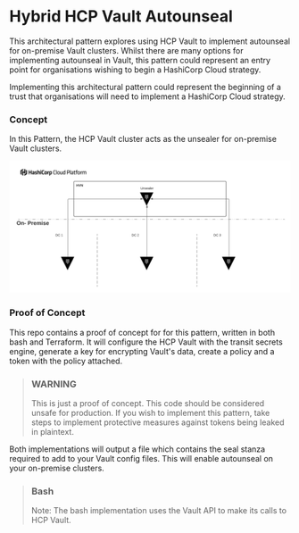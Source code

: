 # Hybrid HCP Vault Autounseal

This architectural pattern explores using HCP Vault to implement autounseal for on-premise Vault clusters.  Whilst there are many options for implementing autounseal in Vault, this pattern could represent an entry point for organisations wishing to begin a HashiCorp Cloud strategy.

Implementing this architectural pattern could represent the beginning of a trust that organisations will need to implement a HashiCorp Cloud strategy.

### Concept

In this Pattern, the HCP Vault cluster acts as the unsealer for on-premise Vault clusters.

![alt text](hybrid_hcp_autounseal.png)

### Proof of Concept

This repo contains a proof of concept for for this pattern, written in both bash and Terraform.  It will configure the HCP Vault with the transit secrets engine, generate a key for encrypting Vault's data, create a policy and a token with the policy attached.

>### WARNING
>
> This is just a proof of concept. This code should be considered unsafe for production. If you wish to implement this pattern, take steps to implement protective measures against tokens being leaked in plaintext.

Both implementations will output a file which contains the seal stanza required to add to your Vault config files. This will enable autounseal on your on-premise clusters.

>### Bash
>
>Note: The bash implementation uses the Vault API to make its calls to HCP Vault.

